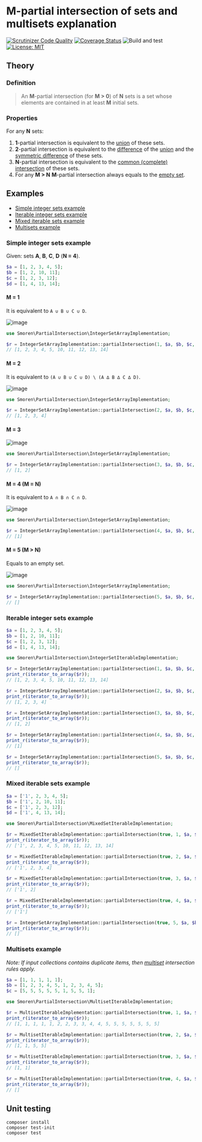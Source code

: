 # M-partial intersection of sets and multisets explanation

[![Scrutinizer Code Quality](https://scrutinizer-ci.com/g/Smoren/partial-intersection-php/badges/quality-score.png?b=master)](https://scrutinizer-ci.com/g/Smoren/partial-intersection-php/?branch=master)
[![Coverage Status](https://coveralls.io/repos/github/Smoren/partial-intersection-php/badge.svg?branch=master)](https://coveralls.io/github/Smoren/partial-intersection-php?branch=master)
![Build and test](https://github.com/Smoren/partial-intersection-php/actions/workflows/test_master.yml/badge.svg)
[![License: MIT](https://img.shields.io/badge/License-MIT-yellow.svg)](https://opensource.org/licenses/MIT)

## Theory

### Definition

> An **M**-partial intersection (for **M > 0**) of **N** sets is a set whose elements
  are contained in at least **M** initial sets.

### Properties

For any **N** sets:

1. **1**-partial intersection is equivalent to the
   [union](https://en.wikipedia.org/wiki/Union_(set_theory)) of these sets.
2. **2**-partial intersection is equivalent to the
   [difference](https://en.wikipedia.org/wiki/Complement_(set_theory)#Relative_complement) of the
   [union](https://en.wikipedia.org/wiki/Union_(set_theory)) and the
   [symmetric difference](https://en.wikipedia.org/wiki/Symmetric_difference) of these sets.
3. **N**-partial intersection is equivalent to the
   [common (complete) intersection](https://en.wikipedia.org/wiki/Intersection_(set_theory)) of these sets.
4. For any **M > N** **M**-partial intersection always equals to the
   [empty set](https://en.wikipedia.org/wiki/Empty_set).

## Examples

* [Simple integer sets example](#Simple-integer-sets-example)
* [Iterable integer sets example](#Iterable-integer-sets-example)
* [Mixed iterable sets example](#Mixed-iterable-sets-example)
* [Multisets example](#Multisets-example)

### Simple integer sets example

Given: sets **A**, **B**, **C**, **D** (**N = 4**).

```php
$a = [1, 2, 3, 4, 5];
$b = [1, 2, 10, 11];
$c = [1, 2, 3, 12];
$d = [1, 4, 13, 14];
```

#### M = 1
It is equivalent to `A ∪ B ∪ C ∪ D`.

![image](docs/images/1.png)

```php
use Smoren\PartialIntersection\IntegerSetArrayImplementation;

$r = IntegerSetArrayImplementation::partialIntersection(1, $a, $b, $c, $d);
// [1, 2, 3, 4, 5, 10, 11, 12, 13, 14]
```

#### M = 2
It is equivalent to `(A ∪ B ∪ C ∪ D) \ (A ∆ B ∆ C ∆ D)`.

![image](docs/images/2.png)

```php
use Smoren\PartialIntersection\IntegerSetArrayImplementation;

$r = IntegerSetArrayImplementation::partialIntersection(2, $a, $b, $c, $d);
// [1, 2, 3, 4]
```

#### M = 3

![image](docs/images/3.png)

```php
use Smoren\PartialIntersection\IntegerSetArrayImplementation;

$r = IntegerSetArrayImplementation::partialIntersection(3, $a, $b, $c, $d);
// [1, 2]
```

#### M = 4 (M = N)
It is equivalent to `A ∩ B ∩ C ∩ D`.

![image](docs/images/4.png)

```php
use Smoren\PartialIntersection\IntegerSetArrayImplementation;

$r = IntegerSetArrayImplementation::partialIntersection(4, $a, $b, $c, $d);
// [1]
```

#### M = 5 (M > N)
Equals to an empty set.

![image](docs/images/5.png)

```php
use Smoren\PartialIntersection\IntegerSetArrayImplementation;

$r = IntegerSetArrayImplementation::partialIntersection(5, $a, $b, $c, $d);
// []
```

### Iterable integer sets example
```php
$a = [1, 2, 3, 4, 5];
$b = [1, 2, 10, 11];
$c = [1, 2, 3, 12];
$d = [1, 4, 13, 14];

use Smoren\PartialIntersection\IntegerSetIterableImplementation;

$r = IntegerSetArrayImplementation::partialIntersection(1, $a, $b, $c, $d);
print_r(iterator_to_array($r));
// [1, 2, 3, 4, 5, 10, 11, 12, 13, 14]

$r = IntegerSetArrayImplementation::partialIntersection(2, $a, $b, $c, $d);
print_r(iterator_to_array($r));
// [1, 2, 3, 4]

$r = IntegerSetArrayImplementation::partialIntersection(3, $a, $b, $c, $d);
print_r(iterator_to_array($r));
// [1, 2]

$r = IntegerSetArrayImplementation::partialIntersection(4, $a, $b, $c, $d);
print_r(iterator_to_array($r));
// [1]

$r = IntegerSetArrayImplementation::partialIntersection(5, $a, $b, $c, $d);
print_r(iterator_to_array($r));
// []
```

### Mixed iterable sets example
```php
$a = ['1', 2, 3, 4, 5];
$b = ['1', 2, 10, 11];
$c = ['1', 2, 3, 12];
$d = ['1', 4, 13, 14];

use Smoren\PartialIntersection\MixedSetIterableImplementation;

$r = MixedSetIterableImplementation::partialIntersection(true, 1, $a, $b, $c, $d);
print_r(iterator_to_array($r));
// ['1', 2, 3, 4, 5, 10, 11, 12, 13, 14]

$r = MixedSetIterableImplementation::partialIntersection(true, 2, $a, $b, $c, $d);
print_r(iterator_to_array($r));
// ['1', 2, 3, 4]

$r = MixedSetIterableImplementation::partialIntersection(true, 3, $a, $b, $c, $d);
print_r(iterator_to_array($r));
// ['1', 2]

$r = MixedSetIterableImplementation::partialIntersection(true, 4, $a, $b, $c, $d);
print_r(iterator_to_array($r));
// ['1']

$r = IntegerSetArrayImplementation::partialIntersection(true, 5, $a, $b, $c, $d);
print_r(iterator_to_array($r));
// []
```

### Multisets example

*Note: If input collections contains duplicate items, then
[multiset](https://en.wikipedia.org/wiki/Multiset) intersection rules apply.*

```php
$a = [1, 1, 1, 1, 1];
$b = [1, 2, 3, 4, 5, 1, 2, 3, 4, 5];
$c = [5, 5, 5, 5, 5, 1, 5, 5, 1];

use Smoren\PartialIntersection\MultisetIterableImplementation;

$r = MultisetIterableImplementation::partialIntersection(true, 1, $a, $b, $c);
print_r(iterator_to_array($r));
// [1, 1, 1, 1, 1, 2, 2, 3, 3, 4, 4, 5, 5, 5, 5, 5, 5, 5]

$r = MultisetIterableImplementation::partialIntersection(true, 2, $a, $b, $c);
print_r(iterator_to_array($r));
// [1, 1, 5, 5]

$r = MultisetIterableImplementation::partialIntersection(true, 3, $a, $b, $c);
print_r(iterator_to_array($r));
// [1, 1]

$r = MultisetIterableImplementation::partialIntersection(true, 4, $a, $b, $c);
print_r(iterator_to_array($r));
// []
```

## Unit testing
```
composer install
composer test-init
composer test
```
